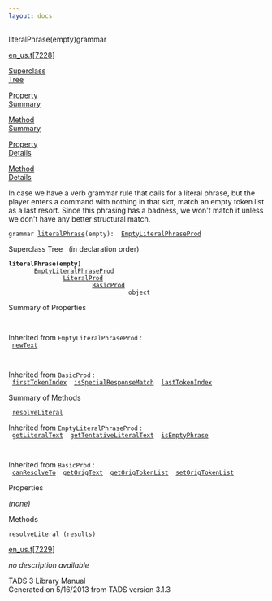 ```yaml
---
layout: docs
---
```

<span class="title">literalPhrase(empty)</span><span class="type">grammar</span>

[en_us.t](../file/en_us.t.html)\[[7228](../source/en_us.t.html#7228)\]

[Superclass  
Tree](#_SuperClassTree_)

[Property  
Summary](#_PropSummary_)

[Method  
Summary](#_MethodSummary_)

[Property  
Details](#_Properties_)

[Method  
Details](#_Methods_)

<div class="fdesc">

In case we have a verb grammar rule that calls for a literal phrase, but
the player enters a command with nothing in that slot, match an empty
token list as a last resort. Since this phrasing has a badness, we won't
match it unless we don't have any better structural match.

`grammar `<span class="gramalt">[`literalPhrase`](../object/literalPhrase.html)`(empty)`</span>` :   `[`EmptyLiteralPhraseProd`](../object/EmptyLiteralPhraseProd.html)

</div>

<span id="_SuperClassTree_"></span>

<div class="mjhd">

<span class="hdln">Superclass Tree</span>   (in declaration order)

</div>

**`literalPhrase(empty)`**  
`         `[`EmptyLiteralPhraseProd`](../object/EmptyLiteralPhraseProd.html)  
`                 `[`LiteralProd`](../object/LiteralProd.html)  
`                         `[`BasicProd`](../object/BasicProd.html)  
`                                 object`  
<span id="_PropSummary_"></span>

<div class="mjhd">

<span class="hdln">Summary of Properties</span>  

</div>

` `

Inherited from `EmptyLiteralPhraseProd` :  
` `[`newText`](../object/EmptyLiteralPhraseProd.html#newText)`  `

` `

Inherited from `BasicProd` :  
` `[`firstTokenIndex`](../object/BasicProd.html#firstTokenIndex)`  `[`isSpecialResponseMatch`](../object/BasicProd.html#isSpecialResponseMatch)`  `[`lastTokenIndex`](../object/BasicProd.html#lastTokenIndex)`  `

<span id="_MethodSummary_"></span>

<div class="mjhd">

<span class="hdln">Summary of Methods</span>  

</div>

` `[`resolveLiteral`](#resolveLiteral)`  `

Inherited from `EmptyLiteralPhraseProd` :  
` `[`getLiteralText`](../object/EmptyLiteralPhraseProd.html#getLiteralText)`  `[`getTentativeLiteralText`](../object/EmptyLiteralPhraseProd.html#getTentativeLiteralText)`  `[`isEmptyPhrase`](../object/EmptyLiteralPhraseProd.html#isEmptyPhrase)`  `

` `

Inherited from `BasicProd` :  
` `[`canResolveTo`](../object/BasicProd.html#canResolveTo)`  `[`getOrigText`](../object/BasicProd.html#getOrigText)`  `[`getOrigTokenList`](../object/BasicProd.html#getOrigTokenList)`  `[`setOrigTokenList`](../object/BasicProd.html#setOrigTokenList)`  `

<span id="_Properties_"></span>

<div class="mjhd">

<span class="hdln">Properties</span>  

</div>

*(none)* <span id="_Methods_"></span>

<div class="mjhd">

<span class="hdln">Methods</span>  

</div>

<span id="resolveLiteral"></span>

`resolveLiteral (results)`

[en_us.t](../file/en_us.t.html)\[[7229](../source/en_us.t.html#7229)\]

<div class="desc">

*no description available*

</div>

<div class="ftr">

TADS 3 Library Manual  
Generated on 5/16/2013 from TADS version 3.1.3

</div>
